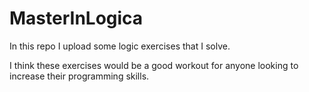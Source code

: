 # MasterInLogica

In this repo I upload some logic exercises that I solve.

I think these exercises would be a good workout for anyone looking to increase their programming skills.